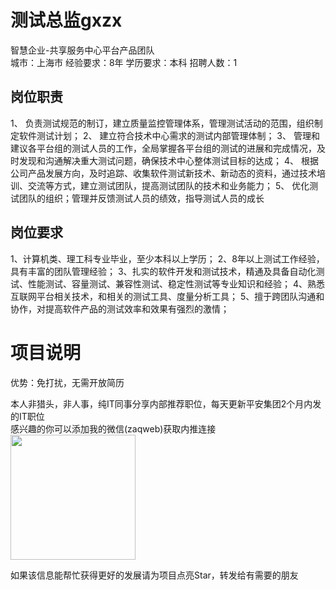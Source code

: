 # 测试总监gxzx
智慧企业-共享服务中心平台产品团队  
城市：上海市 经验要求：8年 学历要求：本科  招聘人数：1

## 岗位职责
1、 负责测试规范的制订，建立质量监控管理体系，管理测试活动的范围，组织制定软件测试计划；
 2、 建立符合技术中心需求的测试内部管理体制；
 3、 管理和建议各平台组的测试人员的工作，全局掌握各平台组的测试的进展和完成情况，及时发现和沟通解决重大测试问题，确保技术中心整体测试目标的达成；
 4、 根据公司产品发展方向，及时追踪、收集软件测试新技术、新动态的资料，通过技术培训、交流等方式，建立测试团队，提高测试团队的技术和业务能力；
 5、 优化测试团队的组织；管理并反馈测试人员的绩效，指导测试人员的成长

## 岗位要求
1、计算机类、理工科专业毕业，至少本科以上学历；
 2、8年以上测试工作经验， 具有丰富的团队管理经验；
 3、扎实的软件开发和测试技术，精通及具备自动化测试、性能测试、容量测试、兼容性测试、稳定性测试等专业知识和经验；
 4、熟悉互联网平台相关技术，和相关的测试工具、度量分析工具；
 5、擅于跨团队沟通和协作，对提高软件产品的测试效率和效果有强烈的激情；

# 项目说明

优势：免打扰，无需开放简历

本人非猎头，非人事，纯IT同事分享内部推荐职位，每天更新平安集团2个月内发的IT职位  
感兴趣的你可以添加我的微信(zaqweb)获取内推连接  
<img src="https://github.com/zaqweb/PA-IT-JOBS/blob/master/WechatICode.jpeg"  height="200" width="200">

如果该信息能帮忙获得更好的发展请为项目点亮Star，转发给有需要的朋友





